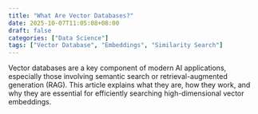 ```yaml
---
title: "What Are Vector Databases?"
date: 2025-10-07T11:05:08+08:00
draft: false
categories: ["Data Science"]
tags: ["Vector Database", "Embeddings", "Similarity Search"]
---
```


Vector databases are a key component of modern AI applications, especially those involving semantic search or retrieval-augmented generation (RAG). This article explains what they are, how they work, and why they are essential for efficiently searching high-dimensional vector embeddings.